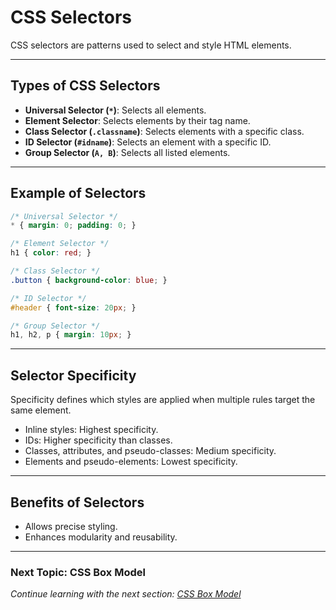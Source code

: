 # CSS Selectors

CSS selectors are patterns used to select and style HTML elements.

---

## **Types of CSS Selectors**

- **Universal Selector (`*`)**: Selects all elements.
- **Element Selector**: Selects elements by their tag name.
- **Class Selector (`.classname`)**: Selects elements with a specific class.
- **ID Selector (`#idname`)**: Selects an element with a specific ID.
- **Group Selector (`A, B`)**: Selects all listed elements.

---

## **Example of Selectors**
```css
/* Universal Selector */
* { margin: 0; padding: 0; }

/* Element Selector */
h1 { color: red; }

/* Class Selector */
.button { background-color: blue; }

/* ID Selector */
#header { font-size: 20px; }

/* Group Selector */
h1, h2, p { margin: 10px; }
```

---

## **Selector Specificity**
Specificity defines which styles are applied when multiple rules target the same element.

- Inline styles: Highest specificity.
- IDs: Higher specificity than classes.
- Classes, attributes, and pseudo-classes: Medium specificity.
- Elements and pseudo-elements: Lowest specificity.

---

## **Benefits of Selectors**
- Allows precise styling.
- Enhances modularity and reusability.

---

### **Next Topic: CSS Box Model**  
*Continue learning with the next section: [CSS Box Model](#)*


